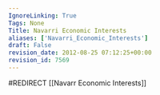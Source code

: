 ```yaml
---
IgnoreLinking: True
Tags: None
Title: Navarri Economic Interests
aliases: ['Navarri_Economic_Interests']
draft: False
revision_date: 2012-08-25 07:12:25+00:00
revision_id: 7569
---
```


#REDIRECT [[Navarr Economic Interests]]